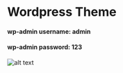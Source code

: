 # Wordpress Theme
#### wp-admin username: admin
#### wp-admin password: 123
![alt text](http://oi68.tinypic.com/2utrhid.jpg)
